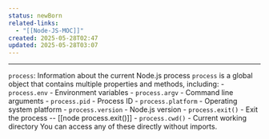 ```yaml
---
status: newBorn
related-links:
  - "[[Node-JS-MOC]]"
created: 2025-05-28T02:47
updated: 2025-05-28T03:07
---
```

---



`process`: Information about the current Node.js process 
    `process` is a global object that contains multiple properties and methods, including:
    - `process.env` - Environment variables
    - `process.argv` - Command line arguments
    - `process.pid` - Process ID
    - `process.platform` - Operating system platform
    - `process.version` - Node.js version
    - `process.exit()` - Exit the process  -- [[node process.exit()]]
    - `process.cwd()` - Current working directory
    You can access any of these directly without imports.



